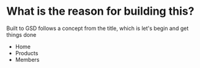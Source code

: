 <!DOCTYPE html>
<html>
<body>

<h1>What is the reason for building this? </h1>
<p>Built to GSD follows a concept  from the title, which is let's begin and get things done </p>

<ul>
  <li>Home</li>
  <li>Products</li>
  <li>Members</li>

  </ul>

</body>
</html>
